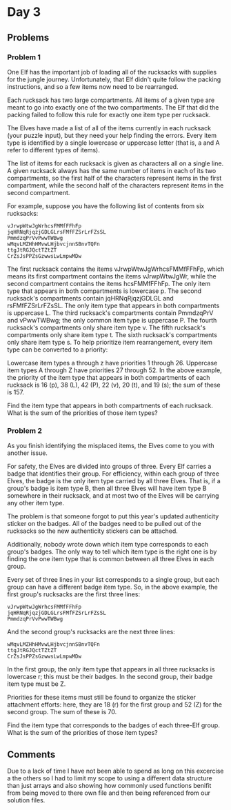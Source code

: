 # Day 3

## Problems

### Problem 1

One Elf has the important job of loading all of the rucksacks with supplies for
the jungle journey. Unfortunately, that Elf didn't quite follow the packing
instructions, and so a few items now need to be rearranged.

Each rucksack has two large compartments. All items of a given type are meant to
go into exactly one of the two compartments. The Elf that did the packing failed
to follow this rule for exactly one item type per rucksack.

The Elves have made a list of all of the items currently in each rucksack (your
puzzle input), but they need your help finding the errors. Every item type is
identified by a single lowercase or uppercase letter (that is, a and A refer to
different types of items).

The list of items for each rucksack is given as characters all on a single line.
A given rucksack always has the same number of items in each of its two
compartments, so the first half of the characters represent items in the first
compartment, while the second half of the characters represent items in the
second compartment.

For example, suppose you have the following list of contents from six rucksacks:

```
vJrwpWtwJgWrhcsFMMfFFhFp
jqHRNqRjqzjGDLGLrsFMfFZSrLrFZsSL
PmmdzqPrVvPwwTWBwg
wMqvLMZHhHMvwLHjbvcjnnSBnvTQFn
ttgJtRGJQctTZtZT
CrZsJsPPZsGzwwsLwLmpwMDw
```

The first rucksack contains the items vJrwpWtwJgWrhcsFMMfFFhFp, which means its
first compartment contains the items vJrwpWtwJgWr, while the second compartment
contains the items hcsFMMfFFhFp. The only item type that appears in both
compartments is lowercase p. The second rucksack's compartments contain
jqHRNqRjqzjGDLGL and rsFMfFZSrLrFZsSL. The only item type that appears in both
compartments is uppercase L. The third rucksack's compartments contain PmmdzqPrV
and vPwwTWBwg; the only common item type is uppercase P. The fourth rucksack's
compartments only share item type v. The fifth rucksack's compartments only
share item type t. The sixth rucksack's compartments only share item type s. To
help prioritize item rearrangement, every item type can be converted to a
priority:

Lowercase item types a through z have priorities 1 through 26. Uppercase item
types A through Z have priorities 27 through 52. In the above example, the
priority of the item type that appears in both compartments of each rucksack is
16 (p), 38 (L), 42 (P), 22 (v), 20 (t), and 19 (s); the sum of these is 157.

Find the item type that appears in both compartments of each rucksack. What is
the sum of the priorities of those item types?

### Problem 2

As you finish identifying the misplaced items, the Elves come to you with
another issue.

For safety, the Elves are divided into groups of three. Every Elf carries a
badge that identifies their group. For efficiency, within each group of three
Elves, the badge is the only item type carried by all three Elves. That is, if a
group's badge is item type B, then all three Elves will have item type B
somewhere in their rucksack, and at most two of the Elves will be carrying any
other item type.

The problem is that someone forgot to put this year's updated authenticity
sticker on the badges. All of the badges need to be pulled out of the rucksacks
so the new authenticity stickers can be attached.

Additionally, nobody wrote down which item type corresponds to each group's
badges. The only way to tell which item type is the right one is by finding the
one item type that is common between all three Elves in each group.

Every set of three lines in your list corresponds to a single group, but each
group can have a different badge item type. So, in the above example, the first
group's rucksacks are the first three lines:

```
vJrwpWtwJgWrhcsFMMfFFhFp
jqHRNqRjqzjGDLGLrsFMfFZSrLrFZsSL
PmmdzqPrVvPwwTWBwg
```

And the second group's rucksacks are the next three lines:

```
wMqvLMZHhHMvwLHjbvcjnnSBnvTQFn
ttgJtRGJQctTZtZT
CrZsJsPPZsGzwwsLwLmpwMDw
```

In the first group, the only item type that appears in all three rucksacks is
lowercase r; this must be their badges. In the second group, their badge item
type must be Z.

Priorities for these items must still be found to organize the sticker
attachment efforts: here, they are 18 (r) for the first group and 52 (Z) for the
second group. The sum of these is 70.

Find the item type that corresponds to the badges of each three-Elf group. What
is the sum of the priorities of those item types?

## Comments

Due to a lack of time I have not been able to spend as long on this excercise a
the others so I had to limit my scope to using a different data structure than 
just arrays and also showing how commonly used functions benifit from being 
moved to there own file and then being referenced from our solution files.
